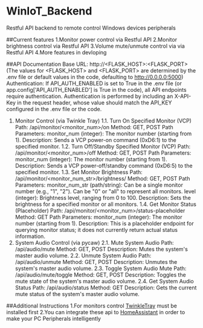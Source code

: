# WinIoT_Backend
Restful API backend to remote control Windows devices peripherals

##Current features
1.Monitor power control via Restful API
2.Monitor brightness control via Restful API
3.Volume mute/unmute control via via Restful API
4.More features in devloping

##API Documentation
Base URL: http://<FLASK_HOST>:<FLASK_PORT>
(The values for <FLASK_HOST> and <FLASK_PORT> are determined by the .env file or default values in the code, defaulting to http://0.0.0.0:5000)
Authentication:
If API_AUTH_ENABLED is set to True in the .env file (or app.config['API_AUTH_ENABLED'] is True in the code), all API endpoints require authentication.
Authentication is performed by including an X-API-Key in the request header, whose value should match the API_KEY configured in the .env file or the code.
1. Monitor Control (via Twinkle Tray)
1.1. Turn On Specified Monitor (VCP)
Path: /api/monitor/<monitor_num>/on
Method: GET, POST
Path Parameters:
monitor_num (integer): The monitor number (starting from 1).
Description: Sends a VCP power-on command (0xD6:1) to the specified monitor.
1.2. Turn Off/Standby Specified Monitor (VCP)
Path: /api/monitor/<monitor_num>/off
Method: GET, POST
Path Parameters:
monitor_num (integer): The monitor number (starting from 1).
Description: Sends a VCP power-off/standby command (0xD6:5) to the specified monitor.
1.3. Set Monitor Brightness
Path: /api/monitor/<monitor_num_str>/brightness/<level>
Method: GET, POST
Path Parameters:
monitor_num_str (path/string):
Can be a single monitor number (e.g., "1", "2").
Can be "0" or "all" to represent all monitors.
level (integer): Brightness level, ranging from 0 to 100.
Description: Sets the brightness for a specified monitor or all monitors.
1.4. Get Monitor Status (Placeholder)
Path: /api/monitor/<monitor_num>/status-placeholder
Method: GET
Path Parameters:
monitor_num (integer): The monitor number (starting from 1).
Description: This is a placeholder endpoint for querying monitor status; it does not currently return actual status information.
2. System Audio Control (via pycaw)
2.1. Mute System Audio
Path: /api/audio/mute
Method: GET, POST
Description: Mutes the system's master audio volume.
2.2. Unmute System Audio
Path: /api/audio/unmute
Method: GET, POST
Description: Unmutes the system's master audio volume.
2.3. Toggle System Audio Mute
Path: /api/audio/mute/toggle
Method: GET, POST
Description: Toggles the mute state of the system's master audio volume.
2.4. Get System Audio Status
Path: /api/audio/status
Method: GET
Description: Gets the current mute status of the system's master audio volume.

##Additional Instructions
1.For monitors control [TwinkleTray](https://github.com/xanderfrangos/twinkle-tray) must be installed first
2.You can integrate these api to [HomeAssistant](https://github.com/home-assistant) in order to make your PC Peripherals intelligently



